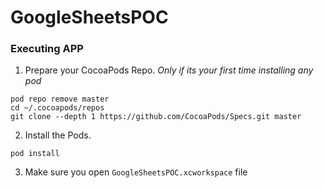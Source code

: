 # GoogleSheetsPOC

### Executing APP

1. Prepare your CocoaPods Repo. *Only if its your first time installing any pod*
```shell
pod repo remove master
cd ~/.cocoapods/repos 
git clone --depth 1 https://github.com/CocoaPods/Specs.git master
```

2. Install the Pods.

```shell
pod install
```

3. Make sure you open `GoogleSheetsPOC.xcworkspace` file
